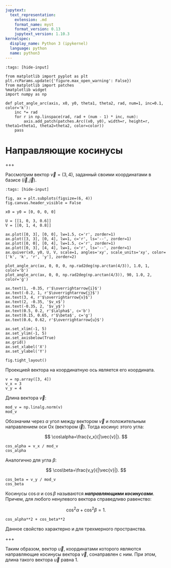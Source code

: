 ```yaml
---
jupytext:
  text_representation:
    extension: .md
    format_name: myst
    format_version: 0.13
    jupytext_version: 1.10.3
kernelspec:
  display_name: Python 3 (ipykernel)
  language: python
  name: python3
---
```


```{code-cell} python
:tags: [hide-input]

from matplotlib import pyplot as plt
plt.rcParams.update({'figure.max_open_warning': False})
from matplotlib import patches
%matplotlib widget
import numpy as np

def plot_angle_arc(axis, x0, y0, theta1, theta2, rad, num=1, inc=0.1, color='k'):
    inc *= rad
    for r in np.linspace(rad, rad + (num - 1) * inc, num):
        axis.add_patch(patches.Arc((x0, y0), width=r, height=r, theta1=theta1, theta2=theta2, color=color))
    pass

```

<a id='math-lab-rotation_angles'></a>
# Направляющие косинусы

+++

Рассмотрим вектор $\vec{v}=(3, 4)$, заданный своими координатами в базисе $(\vec{i}, \vec{j})$.

```{code-cell} python
:tags: [hide-input]

fig, ax = plt.subplots(figsize=(6, 4))
fig.canvas.header_visible = False

x0 = y0 = [0, 0, 0, 0]

U = [[1, 0, 3, 0.6]]
V = [[0, 1, 4, 0.8]]

ax.plot([0, 3], [0, 0], lw=1.5, c='r', zorder=1)
ax.plot([3, 3], [0, 4], lw=1, c='r', ls='--', zorder=1)
ax.plot([0, 0], [0, 4], lw=1.5, c='r', zorder=1)
ax.plot([0, 3], [4, 4], lw=1, c='r', ls='--', zorder=1)
ax.quiver(x0, y0, U, V, scale=1, angles='xy', scale_units='xy', color=['k', 'k', 'r', 'y'], zorder=2)

plot_angle_arc(ax, 0, 0, 0, np.rad2deg(np.arctan(4/3)), 1.0, 1, color='b')
plot_angle_arc(ax, 0, 0, np.rad2deg(np.arctan(4/3)), 90, 1.0, 2, color='g')

ax.text(1, -0.35, r'$\overrightarrow{i}$')
ax.text(-0.2, 1, r'$\overrightarrow{j}$')
ax.text(3, 4, r'$\overrightarrow{v}$')
ax.text(2, -0.35, '$v_x$')
ax.text(-0.35, 2, '$v_y$')
ax.text(0.5, 0.2, r'$\alpha$', c='b')
ax.text(0.15, 0.65, r'$\beta$', c='g')
ax.text(0.6, 0.62, r'$\overrightarrow{u}$')

ax.set_xlim(-1, 5)
ax.set_ylim(-1, 5)
ax.set_axisbelow(True)
ax.grid()
ax.set_xlabel('X')
ax.set_ylabel('Y')

fig.tight_layout()
```

Проекцией вектора на координатную ось является его координата.

```{code-cell} python
v = np.array([3, 4])
v_x = 3
v_y = 4
```

Длина вектора $\vec{v}$:

```{code-cell} python
mod_v = np.linalg.norm(v)
mod_v
```

Обозначим через $\alpha$ угол между вектором $\vec{v}$ и положительным направлением оси Ox (вектором $\vec{i}$). Тогда косинус этого угла:

$$ \cos\alpha=\frac{v_x}{|\vec{v}|}. $$

```{code-cell} python
cos_alpha = v_x / mod_v
cos_alpha
```

Аналогично для угла $\beta$:

$$ \cos\beta=\frac{v_y}{|\vec{v}|}. $$

```{code-cell} python
cos_beta = v_y / mod_v
cos_beta
```

Косинусы $\cos\alpha$ и $\cos\beta$ называются ***направляющими косинусами***. Причем, для любого ненулевого вектора справедливо равенство:

$$ \cos^2\alpha+\cos^2\beta=1. $$

```{code-cell} python
cos_alpha**2 + cos_beta**2
```

Данное свойство характерно и для трехмерного пространства.

+++

Таким образом, вектор $\vec{u}$, координатами которого являются направляющие косинусы вектора $\vec{v}$, сонаправлен с ним. При этом, длина такого вектора $\vec{u}$ равна 1.

